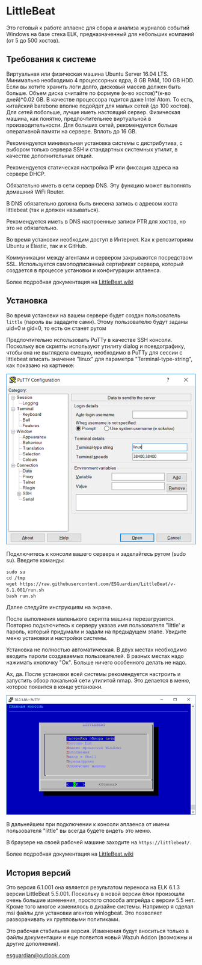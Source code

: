 # LittleBeat
Это готовый к работе аплаенс для сбора и анализа журналов событий Windows на базе стека ELK, предназначенный для небольших компаний (от 5 до 500 хостов).  

## Требования к системе 

Виртуальная или физическая машина Ubuntu Server 16.04 LTS.   
Минимально необходимо 4 процессорных ядра, 8 GB RAM, 100 GB HDD. Если вы хотите хранить логи долго, дисковый массив должен быть больше. Объем диска считайте по формуле (к-во хостов)*(к-во дней)*0.02 GB. В качестве процессора годится даже Intel Atom. То есть, китайский barebone вполне подойдет для малых сетей (до 100 хостов). Для сетей побольше, лучше иметь настоящий сервер. Физическая машина, как понятно, предпочтительнее виртуальной в производительности. Для больших сетей, рекомендуется больше оперативной памяти на сервере. Вплоть до 16 GB.

Рекомендуется минимальная установка системы с дистрибутива, с выбором только сервера SSH и стандартных системных утилит, в качестве дополнительных опций. 

Рекомендуется статическая настройка IP или фиксация адреса на сервере DHCP.

Обязательно иметь в сети сервер DNS. Эту функцию может выполнять домашний WiFi Router. 

В DNS обязательно должна быть внесена запись с адресом хоста littlebeat (так и должен называться).

Рекомендуется иметь в DNS настроенные записи PTR для хостов, но это не обязательно. 

Во время установки необходим доступ в Интернет. Как к репозиториям Ubuntu и Elastic, так и к GitHub.

Коммуникации между агентами и сервером закрываются посредством SSL. Используется самоподписанный сертификат сервера, который создается в процессе установки и конфигурации аплаенса.  

Более подробная документация на [LittleBeat.wiki](https://github.com/ESGuardian/LittleBeat/wiki)

## Установка

Во время установки на вашем сервере будет создан пользователь `little` (пароль вы зададите сами). Этому пользователю будут заданы uid=0 и gid=0, то есть он станет рутом

Предпочтительно использовать PuTTy в качестве SSH консоли. Поскольку все скрипты используют утилиту dialog и псевдографику, чтобы она не выглядела смещно, необходимо в PuTTy для сессии с littlebeat вписать значение "linux" для параметра "Terminal-type-string", как показано на картинке:

![putty](putty.png)

Подключитесь к консоли вашего сервера и заделайтесь рутом (sudo su). Введите команды:
```
sudo su
cd /tmp
wget https://raw.githubusercontent.com/ESGuardian/LittleBeat/v-6.1.001/run.sh
bash run.sh
```
Далее следуйте инструкциям на экране. 

После выполнения маленького скрипта машина перезагрузится. Повторно подключитесь к серверу указав имя пользователя "little' и пароль, который придумали и задали на предыдущем этапе. Увидите меню установки и настройки системы.

Установка не полностью автоматическая. В двух местах необходимо вводить пароли создаваемых пользователей. В разных местах надо нажимать кнопочку "Ок". Больше  ничего особенного делать не надо.

Ах, да. После установки всей системы рекомендуется настроить и запустить обзор локальной сети утилитой nmap. Это делается в меню, которое появится в конце установки. 

![console](console.png)

В дальнейшем при подключении к консоли аплаенса от имени пользователя "little" вы всегда будете видеть это меню.

В браузере на своей рабочей машине заходите на `https://littlebeat/`.

Более подробная документация на [LittleBeat.wiki](https://github.com/ESGuardian/LittleBeat/wiki)

## История версий
Это версия 6.1.001 она является результатом переноса на ELK 6.1.3 версии LittleBeat 5.5.001. Поскольку в новой версии ёлки произошли очень большие изменения, простого способа апгрейда с версии 5.5 нет. Кроме того многое изменилось в дизайне системы. Например я сделал msi файлы для установки агентов winlogbeat. Это позволяет разворачивать их групповыми политиками.

Это рабочая стабильная версия. Изменения будут вноситься только в файлы документации и еще появится новый Wazuh Addon (возможны и другие дополнения).



esguardian@outlook.com
